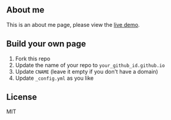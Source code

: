 ## About me

This is an about me page, please view the [live demo](http://xcatliu.com).

## Build your own page

1. Fork this repo
2. Update the name of your repo to `your_github_id.github.io`
3. Update `CNAME` (leave it empty if you don't have a domain)
4. Update `_config.yml` as you like

## License

MIT
